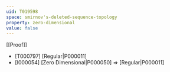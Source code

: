 ```yaml
---
uid: T019598
space: smirnov's-deleted-sequence-topology
property: zero-dimensional
value: false
---
```

[[Proof]]

* [T000797] [Regular|P000011]
* [I000054] [Zero Dimensional|P000050] => [Regular|P000011]


